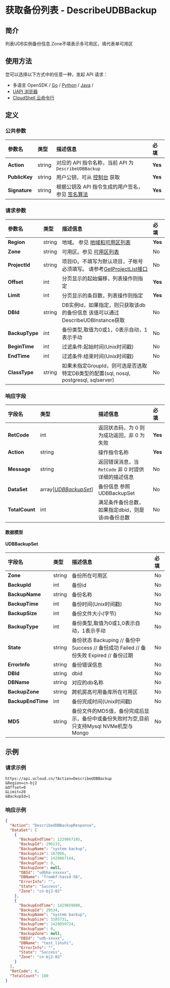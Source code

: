 # 获取备份列表 - DescribeUDBBackup

## 简介

列表UDB实例备份信息.Zone不填表示多可用区，填代表单可用区






## 使用方法

您可以选择以下方式中的任意一种，发起 API 请求：
- 多语言 OpenSDK / [Go](https://github.com/ucloud/ucloud-sdk-go) / [Python](https://github.com/ucloud/ucloud-sdk-python3) / [Java](https://github.com/ucloud/ucloud-sdk-java) /
- [UAPI 浏览器](https://console.ucloud.cn/uapi/detail?id=DescribeUDBBackup)
- [CloudShell 云命令行](https://shell.ucloud.cn/)


## 定义

### 公共参数

| 参数名 | 类型 | 描述信息 | 必填 |
|:---|:---|:---|:---|
| **Action**     | string  | 对应的 API 指令名称，当前 API 为 `DescribeUDBBackup`                        | **Yes** |
| **PublicKey**  | string  | 用户公钥，可从 [控制台](https://console.ucloud.cn/uapi/apikey) 获取                                             | **Yes** |
| **Signature**  | string  | 根据公钥及 API 指令生成的用户签名，参见 [签名算法](api/summary/signature.md)  | **Yes** |

### 请求参数

| 参数名 | 类型 | 描述信息 | 必填 |
|:---|:---|:---|:---|
| **Region** | string | 地域。 参见 [地域和可用区列表](https://docs.ucloud.cn/api/summary/regionlist) |**Yes**|
| **Zone** | string | 可用区。参见 [可用区列表](https://docs.ucloud.cn/api/summary/regionlist) |No|
| **ProjectId** | string | 项目ID。不填写为默认项目，子帐号必须填写。 请参考[GetProjectList接口](https://docs.ucloud.cn/api/summary/get_project_list) |No|
| **Offset** | int | 分页显示的起始偏移，列表操作则指定 |**Yes**|
| **Limit** | int | 分页显示的条目数，列表操作则指定 |**Yes**|
| **DBId** | string | DB实例Id，如果指定，则只获取该db的备份信息 该值可以通过DescribeUDBInstance获取 |No|
| **BackupType** | int | 备份类型,取值为0或1，0表示自动，1表示手动 |No|
| **BeginTime** | int | 过滤条件:起始时间(Unix时间戳) |No|
| **EndTime** | int | 过滤条件:结束时间(Unix时间戳) |No|
| **ClassType** | string | 如果未指定GroupId，则可选是否选取特定DB类型的配置(sql, nosql, postgresql, sqlserver) |No|

### 响应字段

| 字段名 | 类型 | 描述信息 | 必填 |
|:---|:---|:---|:---|
| **RetCode** | int | 返回状态码，为 0 则为成功返回，非 0 为失败 |**Yes**|
| **Action** | string | 操作指令名称 |**Yes**|
| **Message** | string | 返回错误消息，当 `RetCode` 非 0 时提供详细的描述信息 |No|
| **DataSet** | array[[*UDBBackupSet*](#UDBBackupSet)] | 备份信息 参照UDBBackupSet |No|
| **TotalCount** | int | 满足条件备份总数，如果指定dbid，则是该db备份总数 |No|

#### 数据模型


#### UDBBackupSet

| 字段名 | 类型 | 描述信息 | 必填 |
|:---|:---|:---|:---|
| **Zone** | string | 备份所在可用区 |No|
| **BackupId** | int | 备份id |No|
| **BackupName** | string | 备份名称 |No|
| **BackupTime** | int | 备份时间(Unix时间戳) |No|
| **BackupSize** | int | 备份文件大小(字节) |No|
| **BackupType** | int | 备份类型,取值为0或1,0表示自动，1表示手动 |No|
| **State** | string | 备份状态 Backuping // 备份中 Success // 备份成功 Failed // 备份失败 Expired // 备份过期 |No|
| **ErrorInfo** | string | 备份错误信息 |No|
| **DBId** | string | dbid |No|
| **DBName** | string | 对应的db名称 |No|
| **BackupZone** | string | 跨机房高可用备库所在可用区 |No|
| **BackupEndTime** | int | 备份完成时间(Unix时间戳) |No|
| **MD5** | string | 备份文件的MD5值，备份完成后显示，备份中或备份失败时为空,目前只支持Mysql NVMe机型与Mongo |No|

## 示例

### 请求示例
    
```
https://api.ucloud.cn/?Action=DescribeUDBBackup
&Region=cn-bj2
&Offset=0
&Limit=20
&BackupId=1
```

### 响应示例
    
```json
{
  "Action": "DescribeUDBBackupResponse",
  "DataSet": [
    {
      "BackupEndTime": 1329867185,
      "BackupId": 296133,
      "BackupName": "system backup",
      "BackupSize": 167066,
      "BackupTime": 1429867144,
      "BackupType": 0,
      "BackupZone": null,
      "DBId": "udbha-xxxxxx",
      "DBName": "frombf-hassd-56",
      "ErrorInfo": "",
      "State": "Success",
      "Zone": "cn-bj2-02"
    },
    {
      "BackupEndTime": 1429859800,
      "BackupId": 29534,
      "BackupName": "system backup",
      "BackupSize": 3105731,
      "BackupTime": 1429859724,
      "BackupType": 0,
      "BackupZone": null,
      "DBId": "udb-xxxxx",
      "DBName": "test_linshi",
      "ErrorInfo": "",
      "State": "Success",
      "Zone": "cn-bj2-02"
    }
  ],
  "RetCode": 0,
  "TotalCount": 180
}
```






